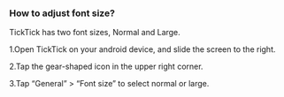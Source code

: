 ### How to adjust font size?
TickTick has two font sizes, Normal and Large.

1.Open TickTick on your android device, and slide the screen to the right. 

2.Tap the gear-shaped icon in the upper right corner.

3.Tap “General” > “Font size” to select normal or large. 